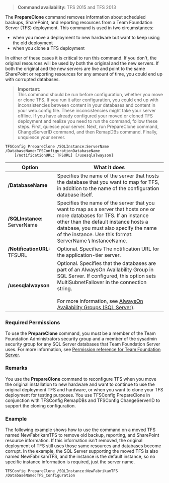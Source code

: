 >**Command availability:** TFS 2015 and TFS 2013

The **PrepareClone** command removes information about scheduled backups, SharePoint,
and reporting resources from a Team Foundation Server (TFS) deployment.
This command is used in two circumstances:
- when you move a deployment to new hardware but want to keep using the old deployment
- when you clone a TFS deployment

In either of these cases it is critical to run this command.
If you don't, the original resources will be used by both the original and the new servers.
If both the original and the new servers are live and point to the same SharePoint or reporting resources for any amount of time,
you could end up with corrupted databases.

>**Important:**  
>This command should be run before configuration, whether you move or clone TFS.
>If you run it after configuration,
>you could end up with inconsistencies between content in your databases and content in your web.config file.
>These inconsistencies might take your server offline.
>If you have already configured your moved or cloned TFS deployment and realize you need to run the command, follow these steps.
>First, quiesce your server. Next, run PrepareClone command, ChangeServerID command, and then RemapDBs command. Finally, unquiesce your server.

    TFSConfig PrepareClone /SQLInstance:ServerName /DatabaseName:TFSConfigurationDatabaseName
		[/notificationURL: TFSURL] [/usesqlalwayson]

<table>
	<thead>
		<tr>
			<th>Option</th>
			<th>What it does</th>
		</tr>
	</thead>
	<tbody>
		<tr>
			<td><strong>/DatabaseName</strong></td>
			<td>Specifies the name of the server that hosts the database that you want to map for TFS, in addition to the name of the configuration database itself.</td>
		</tr>
		<tr>
			<td><strong>/SQLInstance:</strong> ServerName</td>
			<td>
				Specifies the name of the server that you want to map as a server that hosts one or more databases for TFS.
				If an instance other than the default instance hosts a database, you must also specify the name of the instance.
				Use this format: ServerName <strong>\</strong> InstanceName.
			</td>
		</tr>
		<tr>
			<td><strong>/NotificationURL:</strong> TFSURL</td>
			<td>Optional. Specifies The notification URL for the application-tier server.</td>
		</tr>
		<tr>
			<td><strong>/usesqlalwayson</strong></td>
			<td>
				Optional. Specifies that the databases are part of an AlwaysOn Availability Group in SQL Server.
				If configured, this option sets MultiSubnetFailover in the connection string.<br/><br/>
				For more information, see <a href="http://msdn.microsoft.com/library/hh510230.aspx">AlwaysOn Availability Groups (SQL Server)</a>.
			</td>
		</tr>
	</tbody>
</table>

### Required Permissions

To use the **PrepareClone** command, you must be a member of the Team Foundation Administrators security group
and a member of the sysadmin security group for any SQL Server databases that Team Foundation Server uses.
For more information, see [Permission reference for Team Foundation Server](../../../security/permissions.md).

### Remarks

You use the **PrepareClone** command to reconfigure TFS when you move the original installation to new hardware and want to continue to use the original deployment TFS and hardware, or when you want to clone your TFS deployment for testing purposes. You use TFSConfig PrepareClone in conjunction with TFSConfig RemapDBs and TFSConfig ChangeServerID to support the cloning configuration.

### Example

The following example shows how to use the command on a moved TFS named NewFabrikamTFS to remove old backup, reporting, and SharePoint resource information. If this information isn't removed, the original deployment of TFS still uses those same resources and databases become corrupt. In the example, the SQL Server supporting the moved TFS is also named NewFabrikamTFS, and the instance is the default instance, so no specific instance information is required, just the server name.

    TFSConfig PrepareClone /SQLInstance:NewFabrikamTFS /DatabaseName:TFS_Configuration